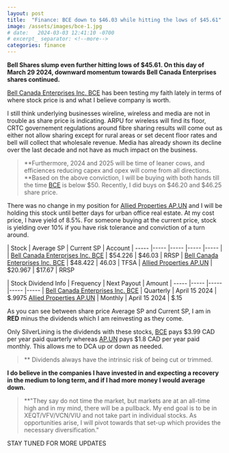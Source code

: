 ```yaml
---
layout: post
title:  "Finance: BCE down to $46.03 while hitting the lows of $45.61"
image: /assets/images/bce-1.jpg
# date:   2024-03-03 12:41:10 -0700
# excerpt_ separator: <!--more-->
categories: finance
---
```

<p><b>Bell Shares slump even further hitting lows of $45.61. On this day of March 29 2024, downward momentum towards Bell Canada Enterprises shares continued.</b></p>

[Bell Canada Enterprises Inc. BCE](https://money.tmx.com/en/quote/BCE) has been testing my faith lately in terms of where stock price is and what I believe company is worth. 

I still think underlying businesses wireline, wireless and media are not in trouble as share price is indicating. ARPU for wireless will find its floor, CRTC governement regulations around fibre sharing results will come out as either not allow sharing except for rural areas or set decent floor rates and bell will collect that wholesale revenue.
Media has already shown its decline over the last decade and not have as much impact on the business. 
>**Furthermore, 2024 and 2025 will be time of leaner cows, and efficiences reducing capex and opex will come from all directions.  
**Based on the above conviction, I will be buying with both hands till the time [BCE](https://money.tmx.com/en/quote/BCE) is below $50. Recently, I did buys on $46.20 and $46.25 share price.

There was no change in my position for [Allied Properties AP.UN](https://money.tmx.com/en/quote/AP.UN) and I will be holding this stock until better days for urban office real estate. At my cost price, I have yield of 8.5%. For someone buying at the current price, stock is yielding over 10% if you have risk tolerance and conviction of a turn around. 


| Stock | Average SP |  Current SP | Account
| ----- |----- |----- |----- |----- |
| [Bell Canada Enterprises Inc. BCE](https://money.tmx.com/en/quote/BCE) | $54.226 | $46.03 | RRSP
| [Bell Canada Enterprises Inc. BCE](https://money.tmx.com/en/quote/BCE) | $48.422 | 46.03 | TFSA
| [Allied Properties AP.UN](https://money.tmx.com/en/quote/AP.UN) | $20.967 | $17.67 | RRSP 


| Stock Dividend Info | Frequency |  Next Payout | Amount
| ----- |----- |----- |----- |----- |
[Bell Canada Enterprises Inc. BCE](https://money.tmx.com/en/quote/BCE) | Quarterly | April 15 2024 | $.9975
[Allied Properties AP.UN](https://money.tmx.com/en/quote/AP.UN) | Monthly | April 15 2024 | $.15



As you can see between share price Average SP and Current SP, I am in **RED** minus the dividends which I am reinvesting as they come.

Only SilverLining is the dividends with these stocks, [BCE](https://money.tmx.com/en/quote/BCE) pays $3.99 CAD per year paid quarterly whereas [AP.UN](https://money.tmx.com/en/quote/AP.UN) pays $1.8 CAD per year paid monthly. This allows me to DCA up or down as needed. 
>** Dividends always have the intrinsic risk of being cut or trimmed.

**I do believe in the companies I have invested in and expecting a recovery in the medium to long term, and if I had more money I would average down.**

>**"They say do not time the market, but markets are at an all-time high and in my mind, there will be a pullback. My end goal is to be in XEQT/VFV/VCN/VIU and not take part in individual stocks. As opportunities arise, I will pivot towards that set-up which provides the necessary diversification."

STAY TUNED FOR MORE UPDATES

<!-- [BCE](https://money.tmx.com/en/quote/BCE) dividend of $.9975 CAD had ex-dividend of Mar 15 2024 and payout date of April 15 2024. 

[AP.UN](https://money.tmx.com/en/quote/AP.UN) dividend of $.15 had ex-dividend of Mar 28 2024 and payout date of April 15 2024. -->


<!-- ![RRSP Portfolio March 8 2024](/assets/images/img-4.jpg) -->

<!-- [BCE](https://money.tmx.com/en/quote/BCE)
[AP.UN](https://money.tmx.com/en/quote/AP.UN) -->
